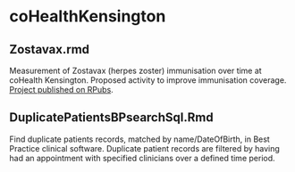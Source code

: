 # coHealthKensington

## Zostavax.rmd

Measurement of Zostavax (herpes zoster) immunisation over time at coHealth Kensington. Proposed activity to improve immunisation coverage. [Project published on RPubs](http://rpubs.com/DavidFong/Zostavax).


## DuplicatePatientsBPsearchSql.Rmd

Find duplicate patients records, matched by name/DateOfBirth, in Best Practice clinical software. Duplicate patient records are filtered by having had an appointment with specified clinicians over a defined time period.
